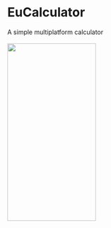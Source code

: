 # EuCalculator
A simple multiplatform calculator
<br></br>
<img src="https://user-images.githubusercontent.com/97818959/182861699-35464c9b-c8a3-4ca5-961d-9555d25f42fc.gif" width="200" height="400" />
